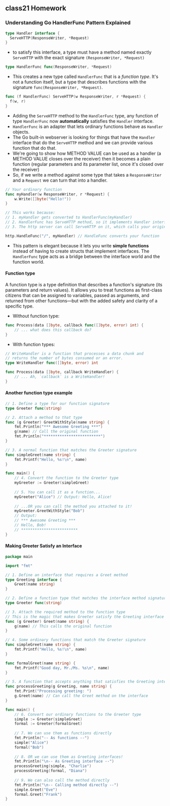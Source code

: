 ## class21 Homework

### Understanding Go HandlerFunc Pattern Explained

```go
type Handler interface {
  ServeHTTP(ResponseWriter, *Request)
}
```
- to satisfy this interface, a type must have a method named exactly `ServeHTTP` with the exact signature `(ResponseWriter, *Request)`

```go
type HandlerFunc func(ResponseWriter, *Request)
```
- This creates a new type called `HandlerFunc` that is a *function type*. It's not a function itself, but a type that describes functions with the signature `func(ResponseWriter, *Request)`.

```go
func (f HandlerFunc) ServeHTTP(w ResponseWriter, r *Request) {
  f(w, r)
}
```

- Adding the `ServeHTTP` method to the `HandlerFunc` type, any function of type `HandlerFunc` now **automatically** satisfies the `Handler` interface. 
- `HandlerFunc` is an adapter that lets ordinary functions behave as `Handler` objects.
- The Go built-in webserver is looking for things that have the `Handler` interface that do the `ServeHTTP` method and we can provide various function that do that.
- We're going to show how METHOD VALUE can be used as a handler (a METHOD VALUE closes over the receiver) then it becomes a plain function (regular parameters and its parameter list, once it's closed over the receiver)
- So, if we write a method against some type that takes a `ResponseWriter` and a `Request` we can turn that into a handler. 

```go
// Your ordinary function
func myHandler(w ResponseWriter, r *Request) {
    w.Write([]byte("Hello!"))
}

// This works because:
// 1. myHandler gets converted to HandlerFunc(myHandler)
// 2. HandlerFunc has ServeHTTP method, so it implements Handler interface
// 3. The http server can call ServeHTTP on it, which calls your original function

http.HandleFunc("/", myHandler) // HandleFunc converts your function
```

- This pattern is elegant because it lets you write **simple functions** instead of having to create structs that implement interfaces. The `HandlerFunc` type acts as a bridge between the interface world and the function world.

#### Function type

A function type is a type definition that describes a function's signature (its parameters and return values). It allows you to treat functions as first-class citizens that can be assigned to variables, passed as arguments, and returned from other functions—but with the added safety and clarity of a specific type.

- Without function type:
```go
func Process(data []byte, callback func([]byte, error) int) {
    // ... what does this callback do?
}
```

- With function types:

```go
// WriteHandler is a function that processes a data chunk and
// returns the number of bytes consumed or an error.
type WriteHandler func([]byte, error) int

func Process(data []byte, callback WriteHandler) {
    // ... Ah, `callback` is a WriteHandler!
}
```

#### Another function type example

```go
// 1. Define a type for our function signature
type Greeter func(string)

// 2. Attach a method to that type
func (g Greeter) GreetWithStyle(name string) {
    fmt.Println("*** Awesome Greeting ***")
    g(name) // Call the original function
    fmt.Println("*************************")
}

// 3. A normal function that matches the Greeter signature
func simpleGreet(name string) {
    fmt.Printf("Hello, %s!\n", name)
}

func main() {
    // 4. Convert the function to the Greeter type
    myGreeter := Greeter(simpleGreet)
    
    // 5. You can call it as a function...
    myGreeter("Alice") // Output: Hello, Alice!
    
    // ...OR you can call the method you attached to it!
    myGreeter.GreetWithStyle("Bob")
    // Output:
    // *** Awesome Greeting ***
    // Hello, Bob!
    // *************************
}
```

#### Making Greeter Satisfy an Interface

```go
package main

import "fmt"

// 1. Define an interface that requires a Greet method
type Greeting interface {
    Greet(name string)
}

// 2. Define a function type that matches the interface method signature
type Greeter func(string)

// 3. Attach the required method to the function type
// This is the magic that makes Greeter satisfy the Greeting interface
func (g Greeter) Greet(name string) {
    g(name) // This calls the original function
}

// 4. Some ordinary functions that match the Greeter signature
func simpleGreet(name string) {
    fmt.Printf("Hello, %s!\n", name)
}

func formalGreet(name string) {
    fmt.Printf("Good day, Mr./Ms. %s\n", name)
}

// 5. A function that accepts anything that satisfies the Greeting interface
func processGreeting(g Greeting, name string) {
    fmt.Print("Processing greeting: ")
    g.Greet(name) // Can call the Greet method on the interface
}

func main() {
    // 6. Convert our ordinary functions to the Greeter type
    simple := Greeter(simpleGreet)
    formal := Greeter(formalGreet)
    
    // 7. We can use them as functions directly
    fmt.Println("-- As functions --")
    simple("Alice")
    formal("Bob")
    
    // 8. OR we can use them as Greeting interfaces!
    fmt.Println("\n-- As Greeting interface --")
    processGreeting(simple, "Charlie")
    processGreeting(formal, "Diana")
    
    // 9. We can also call the method directly
    fmt.Println("\n-- Calling method directly --")
    simple.Greet("Eve")
    formal.Greet("Frank")
}
```